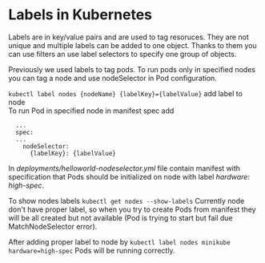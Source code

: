 # Labels in Kubernetes

Labels are in key/value pairs and are used to tag resoruces. They are not unique and multiple labels can be added to one object. Thanks to them you can use filters an use label selectors to specify one group of objects.

Previously we used labels to tag pods. To run pods only in specified nodes you can tag a node and use nodeSelector in Pod configuration.

`kubectl label nodes {nodeName} {labelKey}={labelValue}` add label to node </br>
To run Pod in specified node in manifest spec add
```
  ...
  spec:
  ...
    nodeSelector:
      {labelKey}: {labelValue}

```
In *deployments/helloworld-nodeselector.yml* file contain manifest with specification that Pods should be initialized on node with label *hardware: high-spec*.

To show nodes labels `kubectl get nodes --show-labels`
Currently node don't have proper label, so when you try to create Pods from manifest they will be all created but not available (Pod is trying to start but fail due MatchNodeSelector error).

After adding proper label to node by `kubectl label nodes minikube hardware=high-spec` Pods will be running correctly.
